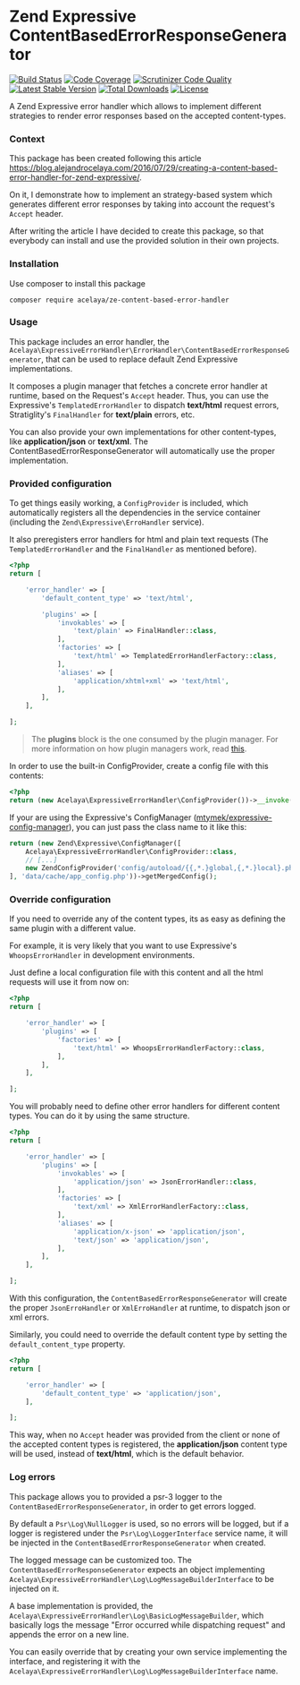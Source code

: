 # Zend Expressive ContentBasedErrorResponseGenerator

[![Build Status](https://travis-ci.org/acelaya/ze-content-based-error-handler.svg?branch=master)](https://travis-ci.org/acelaya/ze-content-based-error-handler)
[![Code Coverage](https://scrutinizer-ci.com/g/acelaya/ze-content-based-error-handler/badges/coverage.png?b=master)](https://scrutinizer-ci.com/g/acelaya/ze-content-based-error-handler/?branch=master)
[![Scrutinizer Code Quality](https://scrutinizer-ci.com/g/acelaya/ze-content-based-error-handler/badges/quality-score.png?b=master)](https://scrutinizer-ci.com/g/acelaya/ze-content-based-error-handler/?branch=master)
[![Latest Stable Version](https://poser.pugx.org/acelaya/ze-content-based-error-handler/v/stable.png)](https://packagist.org/packages/acelaya/ze-content-based-error-handler)
[![Total Downloads](https://poser.pugx.org/acelaya/ze-content-based-error-handler/downloads.png)](https://packagist.org/packages/acelaya/ze-content-based-error-handler)
[![License](https://poser.pugx.org/acelaya/ze-content-based-error-handler/license.png)](https://packagist.org/packages/acelaya/ze-content-based-error-handler)

A Zend Expressive error handler which allows to implement different strategies to render error responses based on the accepted content-types.

### Context

This package has been created following this article https://blog.alejandrocelaya.com/2016/07/29/creating-a-content-based-error-handler-for-zend-expressive/.

On it, I demonstrate how to implement an strategy-based system which generates different error responses by taking into account the request's `Accept` header.

After writing the article I have decided to create this package, so that everybody can install and use the provided solution in their own projects.

### Installation

Use composer to install this package

    composer require acelaya/ze-content-based-error-handler

### Usage

This package includes an error handler, the `Acelaya\ExpressiveErrorHandler\ErrorHandler\ContentBasedErrorResponseGenerator`, that can be used to replace default Zend Expressive implementations.

It composes a plugin manager that fetches a concrete error handler at runtime, based on the Request's `Accept` header. Thus, you can use the Expressive's `TemplatedErrorHandler` to dispatch **text/html** request errors, Stratiglity's `FinalHandler` for **text/plain** errors, etc.

You can also provide your own implementations for other content-types, like **application/json** or **text/xml**. The ContentBasedErrorResponseGenerator will automatically use the proper implementation.

### Provided configuration

To get things easily working, a `ConfigProvider` is included, which automatically registers all the dependencies in the service container (including the `Zend\Expressive\ErroHandler` service).

It also preregisters error handlers for html and plain text requests (The `TemplatedErrorHandler` and the `FinalHandler` as mentioned before).

```php
<?php
return [

    'error_handler' => [
        'default_content_type' => 'text/html',

        'plugins' => [
            'invokables' => [
                'text/plain' => FinalHandler::class,
            ],
            'factories' => [
                'text/html' => TemplatedErrorHandlerFactory::class,
            ],
            'aliases' => [
                'application/xhtml+xml' => 'text/html',
            ],
        ],
    ],

];
```

> The **plugins** block is the one consumed by the plugin manager. For more information on how plugin managers work, read [this](https://docs.zendframework.com/zend-servicemanager/plugin-managers/).

In order to use the built-in ConfigProvider, create a config file with this contents:

```php
<?php
return (new Acelaya\ExpressiveErrorHandler\ConfigProvider())->__invoke();
```

If your are using the Expressive's ConfigManager ([mtymek/expressive-config-manager](https://github.com/mtymek/expressive-config-manager)), you can just pass the class name to it like this:

```php
return (new Zend\Expressive\ConfigManager([
    Acelaya\ExpressiveErrorHandler\ConfigProvider::class,
    // [...]
    new ZendConfigProvider('config/autoload/{{,*.}global,{,*.}local}.php'),
], 'data/cache/app_config.php'))->getMergedConfig();
```

### Override configuration

If you need to override any of the content types, its as easy as defining the same plugin with a different value.

For example, it is very likely that you want to use Expressive's `WhoopsErrorHandler` in development environments.

Just define a local configuration file with this content and all the html requests will use it from now on:

```php
<?php
return [

    'error_handler' => [
        'plugins' => [
            'factories' => [
                'text/html' => WhoopsErrorHandlerFactory::class,
            ],
        ],
    ],

];
```

You will probably need to define other error handlers for different content types. You can do it by using the same structure.

```php
<?php
return [

    'error_handler' => [
        'plugins' => [
            'invokables' => [
                'application/json' => JsonErrorHandler::class,
            ],
            'factories' => [
                'text/xml' => XmlErrorHandlerFactory::class,
            ],
            'aliases' => [
                'application/x-json' => 'application/json',
                'text/json' => 'application/json',
            ],
        ],
    ],

];
```

With this configuration, the `ContentBasedErrorResponseGenerator` will create the proper `JsonErroHandler` or `XmlErroHandler` at runtime, to dispatch json or xml errors.

Similarly, you could need to override the default content type by setting the `default_content_type` property.

```php
<?php
return [

    'error_handler' => [
        'default_content_type' => 'application/json',
    ],

];
```

This way, when no `Accept` header was provided from the client or none of the accepted content types is registered, the **application/json** content type will be used, instead of **text/html**, which is the default behavior.

### Log errors

This package allows you to provided a psr-3 logger to the `ContentBasedErrorResponseGenerator`, in order to get errors logged.

By default a `Psr\Log\NullLogger` is used, so no errors will be logged, but if a logger is registered under the `Psr\Log\LoggerInterface` service name, it will be injected in the `ContentBasedErrorResponseGenerator` when created.

The logged message can be customized too. The `ContentBasedErrorResponseGenerator` expects an object implementing `Acelaya\ExpressiveErrorHandler\Log\LogMessageBuilderInterface` to be injected on it.

A base implementation is provided, the `Acelaya\ExpressiveErrorHandler\Log\BasicLogMessageBuilder`, which basically logs the message "Error occurred while dispatching request" and appends the error on a new line.

You can easily override that by creating your own service implementing the interface, and registering it with the `Acelaya\ExpressiveErrorHandler\Log\LogMessageBuilderInterface` name.
